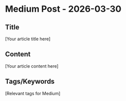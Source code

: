 # Medium Post - 2026-03-30

## Title
[Your article title here]

## Content
[Your article content here]

## Tags/Keywords
[Relevant tags for Medium]
